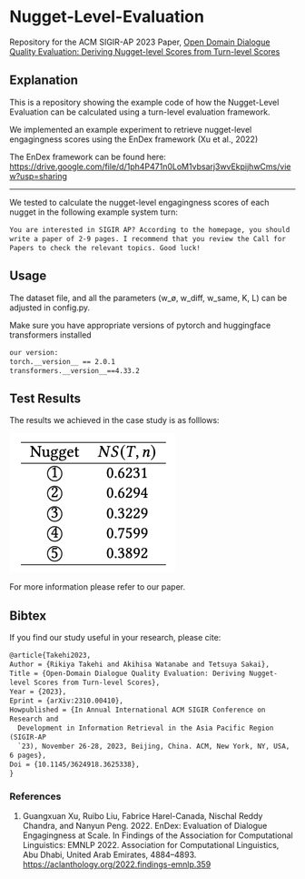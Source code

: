 # Nugget-Level-Evaluation

Repository for the ACM SIGIR-AP 2023 Paper, [Open Domain Dialogue Quality Evaluation: Deriving Nugget-level Scores from Turn-level Scores](https://arxiv.org/abs/2310.00410)

## Explanation

This is a repository showing the example code of how the Nugget-Level Evaluation can be calculated using a turn-level evaluation framework.

We implemented an example experiment to retrieve nugget-level engagingness scores using the EnDex framework (Xu et al., 2022)

The EnDex framework can be found here:
https://drive.google.com/file/d/1ph4P471n0LoM1vbsarj3wvEkpijhwCms/view?usp=sharing

---
We tested to calculate the nugget-level engagingness scores of each nugget in the following example system turn:

```
You are interested in SIGIR AP? According to the homepage, you should write a paper of 2-9 pages. I recommend that you review the Call for Papers to check the relevant topics. Good luck!
```

## Usage
The dataset file, and all the parameters (w_ø, w_diff, w_same, K, L) can be adjusted in config.py.

Make sure you have appropriate versions of pytorch and huggingface transformers installed

```
our version:
torch.__version__ == 2.0.1
transformers.__version__==4.33.2
```

## Test Results
The results we achieved in the case study is as folllows:

![test results](testresults.png)

For more information please refer to our paper.

## Bibtex
If you find our study useful in your research, please cite:
```
@article{Takehi2023,
Author = {Rikiya Takehi and Akihisa Watanabe and Tetsuya Sakai},
Title = {Open-Domain Dialogue Quality Evaluation: Deriving Nugget-level Scores from Turn-level Scores},
Year = {2023},
Eprint = {arXiv:2310.00410},
Howpublished = {In Annual International ACM SIGIR Conference on Research and
  Development in Information Retrieval in the Asia Pacific Region (SIGIR-AP
  `23), November 26-28, 2023, Beijing, China. ACM, New York, NY, USA, 6 pages},
Doi = {10.1145/3624918.3625338},
}
```

### References
1. Guangxuan Xu, Ruibo Liu, Fabrice Harel-Canada, Nischal Reddy Chandra, and
Nanyun Peng. 2022. EnDex: Evaluation of Dialogue Engagingness at Scale. In
Findings of the Association for Computational Linguistics: EMNLP 2022. Association
for Computational Linguistics, Abu Dhabi, United Arab Emirates, 4884–4893. https://aclanthology.org/2022.findings-emnlp.359
